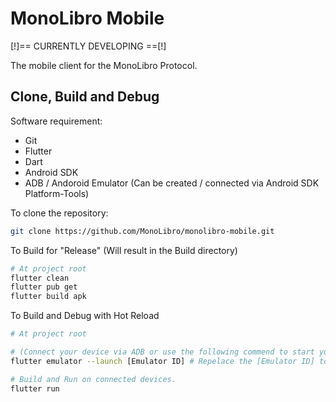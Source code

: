 # MonoLibro Mobile

\[!\]== CURRENTLY DEVELOPING ==\[!\]

The mobile client for the MonoLibro Protocol.

## Clone, Build and Debug

Software requirement:
 - Git
 - Flutter
 - Dart
 - Android SDK
 - ADB / Andoroid Emulator (Can be created / connected via Android SDK Platform-Tools)

To clone the repository:
```sh
git clone https://github.com/MonoLibro/monolibro-mobile.git
```

To Build for "Release" (Will result in the Build directory)
```sh
# At project root
flutter clean
flutter pub get
flutter build apk
```

To Build and Debug with Hot Reload
```sh
# At project root

# (Connect your device via ADB or use the following commend to start your emulator)
flutter emulator --launch [Emulator ID] # Repelace the [Emulator ID] to your Emulator ID

# Build and Run on connected devices.
flutter run
```
